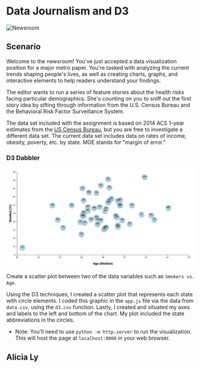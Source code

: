 # Data Journalism and D3

![Newsroom](https://media.giphy.com/media/v2xIous7mnEYg/giphy.gif)

## Scenario

Welcome to the newsroom! You've just accepted a data visualization position for a major metro paper. You're tasked with analyzing the current trends shaping people's lives, as well as creating charts, graphs, and interactive elements to help readers understand your findings.

The editor wants to run a series of feature stories about the health risks facing particular demographics. She's counting on you to sniff out the first story idea by sifting through information from the U.S. Census Bureau and the Behavioral Risk Factor Surveillance System.

The data set included with the assignment is based on 2014 ACS 1-year estimates from the [US Census Bureau](https://data.census.gov/cedsci/), but you are free to investigate a different data set. The current data set includes data on rates of income, obesity, poverty, etc. by state. MOE stands for "margin of error."


### D3 Dabbler 

![Graph](Images/graph-1.jpg)

Create a scatter plot between two of the data variables such as `Smokers vs. Age`.

Using the D3 techniques, I created a scatter plot that represents each state with circle elements. I coded this graphic in the `app.js` file via the data from `data.csv`, using the `d3.csv` function. Lastly, I created and situated my axes and labels to the left and bottom of the chart. My plot included the state abbreviations in the circles.
   

* Note: You'll need to use `python -m http.server` to run the visualization. This will host the page at `localhost:8000` in your web browser.

## Alicia Ly
